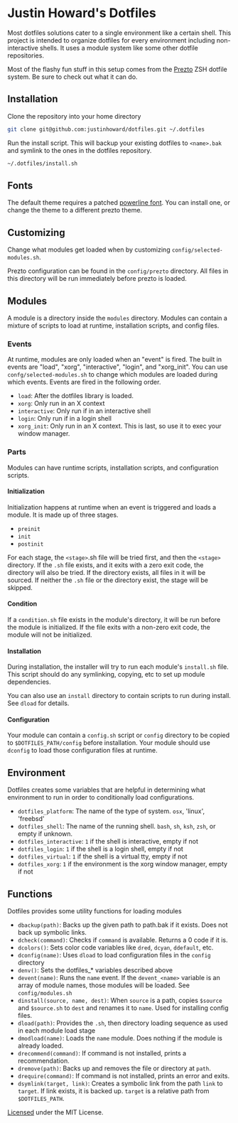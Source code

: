 # Justin Howard's Dotfiles

Most dotfiles solutions cater to a single environment like a certain shell. This project is
intended to organize dotfiles for every environment including non-interactive shells. It uses
a module system like some other dotfile repositories.

Most of the flashy fun stuff in this setup comes from the [Prezto](https://github.com/sorin-ionescu/prezto)
ZSH dotfile system. Be sure to check out what it can do.

## Installation

Clone the repository into your home directory

``` bash
git clone git@github.com:justinhoward/dotfiles.git ~/.dotfiles
```

Run the install script. This will backup your existing dotfiles to `<name>.bak` and symlink
to the ones in the dotfiles repository.

``` bash
~/.dotfiles/install.sh
```

## Fonts

The default theme requires a patched [powerline font](https://github.com/powerline/fonts). You can install one, or change the
theme to a different prezto theme.

## Customizing

Change what modules get loaded when by customizing `config/selected-modules.sh`.

Prezto configuration can be found in the `config/prezto` directory.
All files in this directory will be run immediately before prezto is loaded.

## Modules

A module is a directory inside the `modules` directory. Modules can contain a mixture
of scripts to load at runtime, installation scripts, and config files.

### Events

At runtime, modules are only loaded when an "event" is fired.
The built in events are "load", "xorg", "interactive", "login", and "xorg_init".
You can use `confg/selected-modules.sh` to change which modules are loaded during
which events. Events are fired in the following order.

- `load`: After the dotfiles library is loaded.
- `xorg`: Only run in an X context
- `interactive`: Only run if in an interactive shell
- `login`: Only run if in a login shell
- `xorg_init`: Only run in an X context.
    This is last, so use it to exec your window manager.

### Parts

Modules can have runtime scripts, installation scripts, and
configuration scripts.

#### Initialization

Initialization happens at runtime when an event is triggered and loads a module.  It is made up of three stages.

- `preinit`
- `init`
- `postinit`

For each stage, the `<stage>`.sh file will be tried first, and then the `<stage>`
directory. If the `.sh` file exists, and it exits with a zero exit code, the directory will
also be tried. If the directory exists, all files in it will be sourced. If neither the `.sh`
file or the directory exist, the stage will be skipped.

#### Condition

If a `condition.sh` file exists in the module's directory,
it will be run before the module is initialized. If the file
exits with a non-zero exit code, the module will not be initialized.

#### Installation

During installation, the installer will try to run each module's
`install.sh` file. This script should do any symlinking,
copying, etc to set up module dependencies.

You can also use an `install` directory to contain scripts to run
during install. See `dload` for details.

#### Configuration

Your module can contain a `config.sh` script or `config` directory
to be copied to `$DOTFILES_PATH/config` before installation. Your
module should use `dconfig` to load those configuration files
at runtime.

## Environment

Dotfiles creates some variables that are helpful in determining what
environment to run in order to conditionally load configurations.

- `dotfiles_platform`: The name of the type of system. `osx`, 'linux', 'freebsd'
- `dotfiles_shell`: The name of the running shell. `bash`, `sh`, `ksh`, `zsh`, or empty if unknown.
- `dotfiles_interactive`: `1` if the shell is interactive, empty if not
- `dotfiles_login`: `1` if the shell is a login shell, empty if not
- `dotfiles_virtual`: `1` if the shell is a virtual tty, empty if not
- `dotfiles_xorg`: `1` if the environment is the xorg window manager, empty if not

## Functions

Dotfiles provides some utility functions for loading modules

- `dbackup(path)`: Backs up the given path to path.bak if it exists. Does not back up symbolic links.
- `dcheck(command)`: Checks if `command` is available. Returns a 0 code if it is.
- `dcolors()`: Sets color code variables like `dred`, `dcyan`, `ddefault`, etc.
- `dconfig(name)`: Uses `dload` to load configuration files in the `config` directory
- `denv()`: Sets the dotfiles_* variables described above
- `devent(name)`: Runs the `name` event. If the `devent_<name>` variable is an array
    of module names, those modules will be loaded. See `config/modules.sh`
- `dinstall(source, name, dest)`: When `source` is a path, copies `$source` and `$source.sh`
    to `dest` and renames it to `name`. Used for installing config files.
- `dload(path)`: Provides the `.sh`, then directory loading sequence as used in each
    module load stage
- `dmodload(name)`: Loads the `name` module. Does nothing if the module is already loaded.
- `drecommend(command)`: If command is not installed, prints a recommendation.
- `dremove(path)`: Backs up and removes the file or directory at `path`.
- `drequire(command)`: If command is not installed, prints an error and exits.
- `dsymlink(target, link)`: Creates a symbolic link from the path `link` to `target`. If
    link exists, it is backed up. `target` is a relative path from `$DOTFILES_PATH`.

[Licensed](LICENSE.txt) under the MIT License.
